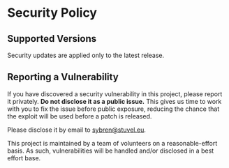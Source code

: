 # Security Policy

## Supported Versions

Security updates are applied only to the latest release.

## Reporting a Vulnerability

If you have discovered a security vulnerability in this project, please report it privately. **Do not disclose it as a public issue.** This gives us time to work with you to fix the issue before public exposure, reducing the chance that the exploit will be used before a patch is released.

Please disclose it by email to <sybren@stuvel.eu>.

This project is maintained by a team of volunteers on a reasonable-effort basis. As such, vulnerabilities will be handled and/or disclosed in a best effort base.
